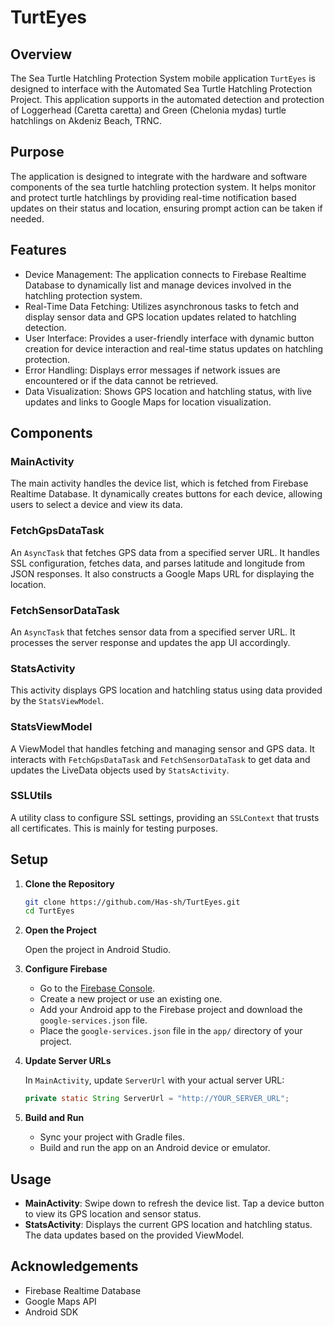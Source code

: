 # TurtEyes

## Overview
The Sea Turtle Hatchling Protection System mobile application `TurtEyes` is designed to interface with the Automated Sea Turtle Hatchling Protection Project. This application supports in the automated detection and protection of Loggerhead (Caretta caretta) and Green (Chelonia mydas) turtle hatchlings on Akdeniz Beach, TRNC.

## Purpose
The application is designed to integrate with the hardware and software components of the sea turtle hatchling protection system. It helps monitor and protect turtle hatchlings by providing real-time notification based updates on their status and location, ensuring prompt action can be taken if needed.

## Features
- Device Management: The application connects to Firebase Realtime Database to dynamically list and manage devices involved in the hatchling protection system.
- Real-Time Data Fetching: Utilizes asynchronous tasks to fetch and display sensor data and GPS location updates related to hatchling detection.
- User Interface: Provides a user-friendly interface with dynamic button creation for device interaction and real-time status updates on hatchling protection.
- Error Handling: Displays error messages if network issues are encountered or if the data cannot be retrieved.
- Data Visualization: Shows GPS location and hatchling status, with live updates and links to Google Maps for location visualization.

## Components

### MainActivity

The main activity handles the device list, which is fetched from Firebase Realtime Database. It dynamically creates buttons for each device, allowing users to select a device and view its data.

### FetchGpsDataTask

An `AsyncTask` that fetches GPS data from a specified server URL. It handles SSL configuration, fetches data, and parses latitude and longitude from JSON responses. It also constructs a Google Maps URL for displaying the location.

### FetchSensorDataTask

An `AsyncTask` that fetches sensor data from a specified server URL. It processes the server response and updates the app UI accordingly.

### StatsActivity

This activity displays GPS location and hatchling status using data provided by the `StatsViewModel`.

### StatsViewModel

A ViewModel that handles fetching and managing sensor and GPS data. It interacts with `FetchGpsDataTask` and `FetchSensorDataTask` to get data and updates the LiveData objects used by `StatsActivity`.

### SSLUtils

A utility class to configure SSL settings, providing an `SSLContext` that trusts all certificates. This is mainly for testing purposes.

## Setup

1. **Clone the Repository**

   ```sh
   git clone https://github.com/Has-sh/TurtEyes.git
   cd TurtEyes
   ```

2. **Open the Project**

   Open the project in Android Studio.

3. **Configure Firebase**

   - Go to the [Firebase Console](https://console.firebase.google.com/).
   - Create a new project or use an existing one.
   - Add your Android app to the Firebase project and download the `google-services.json` file.
   - Place the `google-services.json` file in the `app/` directory of your project.

4. **Update Server URLs**

   In `MainActivity`, update `ServerUrl` with your actual server URL:
   ```java
   private static String ServerUrl = "http://YOUR_SERVER_URL";
   ```

5. **Build and Run**

   - Sync your project with Gradle files.
   - Build and run the app on an Android device or emulator.

## Usage

- **MainActivity**: Swipe down to refresh the device list. Tap a device button to view its GPS location and sensor status.
- **StatsActivity**: Displays the current GPS location and hatchling status. The data updates based on the provided ViewModel.

## Acknowledgements

- Firebase Realtime Database
- Google Maps API
- Android SDK

